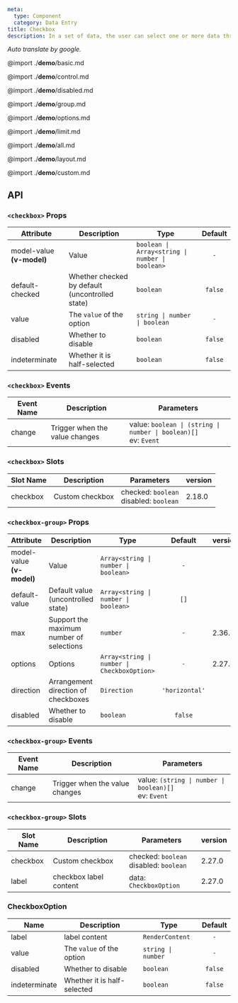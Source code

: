 ```yaml
meta:
  type: Component
  category: Data Entry
title: Checkbox
description: In a set of data, the user can select one or more data through the check box.
```

*Auto translate by google.*

@import ./__demo__/basic.md

@import ./__demo__/control.md

@import ./__demo__/disabled.md

@import ./__demo__/group.md

@import ./__demo__/options.md

@import ./__demo__/limit.md

@import ./__demo__/all.md

@import ./__demo__/layout.md

@import ./__demo__/custom.md

## API


### `<checkbox>` Props

|Attribute|Description|Type|Default|
|---|---|---|:---:|
|model-value **(v-model)**|Value|`boolean \| Array<string \| number \| boolean>`|`-`|
|default-checked|Whether checked by default (uncontrolled state)|`boolean`|`false`|
|value|The `value` of the option|`string \| number \| boolean`|`-`|
|disabled|Whether to disable|`boolean`|`false`|
|indeterminate|Whether it is half-selected|`boolean`|`false`|
### `<checkbox>` Events

|Event Name|Description|Parameters|
|---|---|---|
|change|Trigger when the value changes|value: ` boolean \| (string \| number \| boolean)[] `<br>ev: `Event`|
### `<checkbox>` Slots

|Slot Name|Description|Parameters|version|
|---|---|---|:---|
|checkbox|Custom checkbox|checked: `boolean`<br>disabled: `boolean`|2.18.0|




### `<checkbox-group>` Props

|Attribute|Description|Type|Default|version|
|---|---|---|:---:|:---|
|model-value **(v-model)**|Value|`Array<string \| number \| boolean>`|`-`||
|default-value|Default value (uncontrolled state)|`Array<string \| number \| boolean>`|`[]`||
|max|Support the maximum number of selections|`number`|`-`|2.36.0|
|options|Options|`Array<string \| number \| CheckboxOption>`|`-`|2.27.0|
|direction|Arrangement direction of checkboxes|`Direction`|`'horizontal'`||
|disabled|Whether to disable|`boolean`|`false`||
### `<checkbox-group>` Events

|Event Name|Description|Parameters|
|---|---|---|
|change|Trigger when the value changes|value: `(string \| number \| boolean)[]`<br>ev: `Event`|
### `<checkbox-group>` Slots

|Slot Name|Description|Parameters|version|
|---|---|---|:---|
|checkbox|Custom checkbox|checked: `boolean`<br>disabled: `boolean`|2.27.0|
|label|checkbox label content|data: `CheckboxOption`|2.27.0|




### CheckboxOption

|Name|Description|Type|Default|
|---|---|---|:---:|
|label|label content|`RenderContent`|`-`|
|value|The `value` of the option|`string \| number`|`-`|
|disabled|Whether to disable|`boolean`|`false`|
|indeterminate|Whether it is half-selected|`boolean`|`false`|


